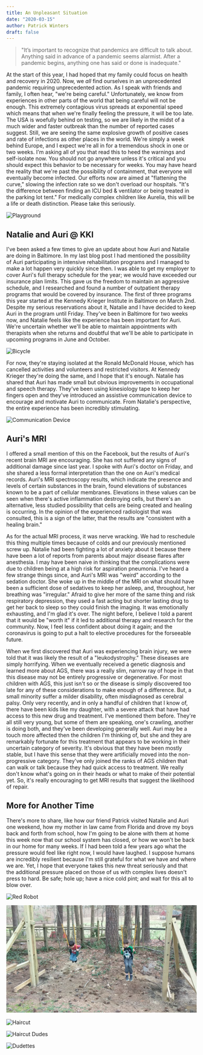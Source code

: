 ```yaml
---
title: An Unpleasant Situation
date: "2020-03-15"
author: Patrick Winters
draft: false
---
```


> "It’s important to recognize that pandemics are difficult to talk about. Anything said in advance of a pandemic seems alarmist. After a pandemic begins, anything one has said or done is inadequate."

At the start of this year, I had hoped that my family could focus on health and recovery in 2020. Now, we _all_ find ourselves in an unprecedented pandemic requiring unprecedented action. As I speak with friends and family, I often hear, "we're being careful." Unfortunately, we know from experiences in other parts of the world that being careful will not be enough. This extremely contagious virus spreads at exponential speed which means that when we're finally feeling the pressure, it will be too late. The USA is woefully behind on testing, so we are likely in the midst of a much wider and faster outbreak than the number of reported cases suggest. Still, we are seeing the same explosive growth of positive cases and rate of infections as other places in the world. We're simply a week behind Europe, and I expect we're all in for a tremendous shock in one or two weeks. I'm asking all of you that read this to heed the warnings and self-isolate now. You should not go anywhere unless it's critical and you should expect this behavior to be necessary for weeks. You may have heard the reality that we're past the possibility of containment, that everyone will eventually become infected. Our efforts now are aimed at "flattening the curve," slowing the infection rate so we don't overload our hospitals. "It's the difference between finding an ICU bed & ventilator or being treated in the parking lot tent." For medically complex children like Aurelia, this will be a life or death distinction. Please take this seriously.

![Playground](playground.png)

## Natalie and Auri @ KKI

I've been asked a few times to give an update about how Auri and Natalie are doing in Baltimore. In my last blog post I had mentioned the possibility of Auri participating in intensive rehabilitation programs and I managed to make a lot happen very quickly since then. I was able to get my employer to cover Auri's full therapy schedule for the year; we would have exceeded our insurance plan limits. This gave us the freedom to maintain an aggressive schedule, and I researched and found a number of outpatient therapy programs that would be covered by insurance. The first of three programs this year started at the Kennedy Krieger Institute in Baltimore on March 2nd. Despite my serious reservations about it, Natalie and I have decided to keep Auri in the program until Friday. They've been in Baltimore for two weeks now, and Natalie feels like the experience has been important for Auri. We're uncertain whether we'll be able to maintain appointments with therapists when she returns and doubtful that we'll be able to participate in upcoming programs in June and October.

![Bicycle](bike.png)

For now, they're staying isolated at the Ronald McDonald House, which has cancelled activities and volunteers and restricted visitors. At Kennedy Krieger they're doing the same, and I hope that it's enough. Natalie has shared that Auri has made small but obvious improvements in occupational and speech therapy. They've been using kinesiology tape to keep her fingers open and they've introduced an assistive communication device to encourage and motivate Auri to communicate. From Natalie's perspective, the entire experience has been incredibly stimulating.

![Communication Device](communication.png)

## Auri's MRI
I offered a small mention of this on the Facebook, but the results of Auri's recent brain MRI are encouraging. She has not suffered any signs of additional damage since last year. I spoke with Auri's doctor on Friday, and she shared a less formal interpretation than the one on Auri's medical records. Auri's MRI spectroscopy results, which indicate the presence and levels of certain substances in the brain, found elevations of substances known to be a part of cellular membranes. Elevations in these values can be seen when there's active inflammation destroying cells, but there's an alternative, less studied possibility that cells are being created and healing is occurring. In the opinion of the experienced radiologist that was consulted, this is a sign of the latter, that the results are "consistent with a healing brain."

As for the actual MRI process, it was nerve wracking. We had to reschedule this thing multiple times because of colds and our previously mentioned screw up. Natalie had been fighting a lot of anxiety about it because there have been a lot of reports from parents about major disease flares after anesthesia. I may have been naive in thinking that the complications were due to children being at a high risk for aspiration pneumonia. I've heard a few strange things since, and Auri's MRI was "weird" according to the sedation doctor. She woke up in the middle of the MRI on what should have been a sufficient dose of sedatives to keep her asleep, and, throughout, her breathing was "irregular." Afraid to give her more of the same thing and risk respiratory depression, they used a fast acting but shorter lasting drug to get her back to sleep so they could finish the imaging. It was emotionally exhausting, and I'm glad it's over. The night before, I believe I told a parent that it would be "worth it" if it led to additional therapy and research for the community. Now, I feel less confident about doing it again; and the coronavirus is going to put a halt to elective procedures for the forseeable future.

When we first discovered that Auri was experiencing brain injury, we were told that it was likely the result of a "leukodystrophy." These diseases are simply horrifying. When we eventually received a genetic diagnosis and learned more about AGS, there was a really slim, narrow ray of hope in that this disease may not be entirely progressive or degenerative. For most children with AGS, this just isn't so or the disease is simply discovered too late for any of these considerations to make enough of a difference. But, a small minority suffer a milder disability, often misdiagnosed as cerebral palsy. Only very recently, and in only a handful of children that I know of, there have been kids like my daughter, with a severe attack that have had access to this new drug and treatment. I've mentioned them before. They're all still very young, but some of them are speaking, one's crawling, another is doing both, and they've been developing generally well. Auri may be a touch more affected then the children I'm thinking of, but she and they are remarkably fortunate for this treatment that appears to be working in their uncertain category of severity. It's obvious that they have been mostly stable, but I have this sense that they were artificially moved into the non-progressive category. They've only joined the ranks of AGS children that can walk or talk because they had quick access to treatment. We really don't know what's going on in their heads or what to make of their potential yet. So, it's really encouraging to get MRI results that suggest the likelihood of repair.

## More for Another Time

There's more to share, like how our friend Patrick visited Natalie and Auri one weekend, how my mother in law came from Florida and drove my boys back and forth from school, how I'm going to be alone with them at home this week now that our school system has closed, or how we won't be back in our home for many weeks. If I had been told a few years ago what the pressure would feel like right now, I would have laughed. I suppose humans are incredibly resilient because I'm still grateful for what we have and where we are. Yet, I hope that everyone takes this new threat seriously and that the additional pressure placed on those of us with complex lives doesn't press to hard. Be safe; hole up; have a nice cold pint; and wait for this all to blow over.

![Red Robot](redrobot.png)

![Swingset](swings.png)

![Haircut](haircut.png)

![Haircut Dudes](dudes.png)

![Dudettes](dudettes.png)